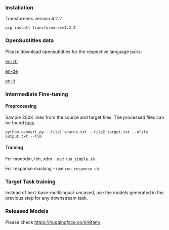 ### Installation
Transformers version 4.2.2

```
pip install transformers==4.2.2
```
### OpenSubtitles data
Please download opensubtitles for the respective language pairs:

[en-zh](http://opus.nlpl.eu/download.php?f=OpenSubtitles2016%2Fen-zh.txt.zip)

[en-de](http://opus.nlpl.eu/download.php?f=OpenSubtitles2018%2Fde-en.txt.zip)

[en-it](http://opus.nlpl.eu/download.php?f=OpenSubtitles2018%2Fde-en.txt.zip)

### Intermediate Fine-tuning

#### Preprocessing
Sample 200K lines from the source and target files. The processed files can be found [here](https://uoe-my.sharepoint.com/:f:/g/personal/s1948463_ed_ac_uk/EkVoAsJeTaVDoFpkGk5yc0wBswgyu8CD0NirdF7w9k4EiA?e=t6hJhK)
```
python convert.py --file1 source.txt --file2 target.txt --ofile output.txt --tlm
```
#### Training

For monodm, tlm, xdm - use `run_simple.sh`

For response masking - use `run_response.sh`

### Target Task training
Instead of bert-base-multilingual-uncased, use the models generated in the previous step for any downstream task.

### Released Models
Please check https://huggingface.co/nikitam/
